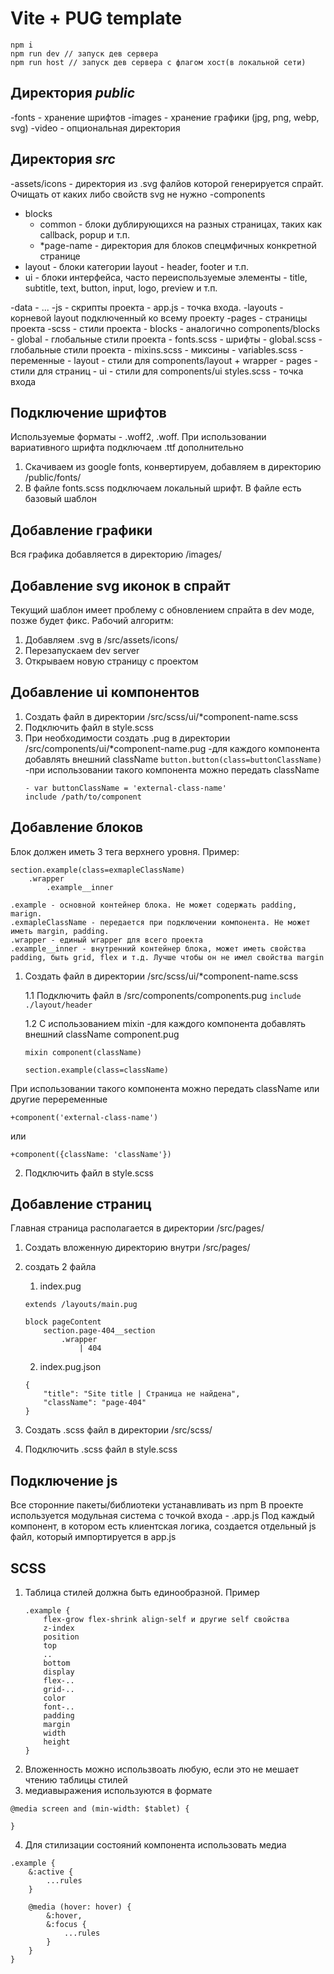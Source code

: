 # Vite + PUG template

```
npm i
npm run dev // запуск дев сервера
npm run host // запуск дев сервера с флагом хост(в локальной сети)
```

## Директория _public_

-fonts - хранение шрифтов
-images - хранение графики (jpg, png, webp, svg)
-video - опциональная директория

## Директория _src_

-assets/icons - директория из .svg фалйов которой генерируется спрайт. Очищать от каких либо свойств svg не нужно
-components

- blocks
  - common - блоки дублирующихся на разных страницах, таких как callback, popup и т.п.
  - \*page-name - директория для блоков спецмфичных конкретной странице
- layout - блоки категории layout - header, footer и т.п.
- ui - блоки интерфейса, часто переиспользуемые элементы - title, subtitle, text, button, input, logo, preview и т.п.

-data - ...
-js - скрипты проекта - app.js - точка входа.
-layouts - корневой layout подключенный ко всему проекту
-pages - страницы проекта
-scss - стили проекта - blocks - аналогично components/blocks - global - глобальные стили проекта - fonts.scss - шрифты - global.scss - глобальные стили проекта - mixins.scss - миксины - variables.scss - переменные - layout - стили для components/layout + wrapper - pages - стили для страниц - ui - стили для components/ui
styles.scss - точка входа

## Подключение шрифтов

Используемые форматы - .woff2, .woff. При использовании вариативного шрифта подключаем .ttf дополнительно

1. Скачиваем из google fonts, конвертируем, добавляем в директорию /public/fonts/
2. В файле fonts.scss подключаем локальный шрифт. В файле есть базовый шаблон

## Добавление графики

Вся графика добавляется в директорию /images/

## Добавление svg иконок в спрайт

Текущий шаблон имеет проблему с обновлением спрайта в dev моде, позже будет фикс.
Рабочий алгоритм:

1. Добавляем .svg в /src/assets/icons/
2. Перезапускаем dev server
3. Открываем новую страницу с проектом

## Добавление ui компонентов

1. Создать файл в директории /src/scss/ui/\*component-name.scss
2. Подключить файл в style.scss
3. При необходимости создать .pug в директории /src/components/ui/\*component-name.pug
   -для каждого компонента добавлять внешний className
   `button.button(class=buttonClassName)`
   -при использовании такого компонента можно передать className
   ```
   - var buttonClassName = 'external-class-name'
   include /path/to/component
   ```

## Добавление блоков

Блок должен иметь 3 тега верхнего уровня. Пример:

```
section.example(class=exmapleClassName)
    .wrapper
        .example__inner

.example - основной контейнер блока. Не может содержать padding, marign.
.exmapleClassName - передается при подключении компонента. Не может иметь margin, padding.
.wrapper - единый wrapper для всего проекта
.example__inner - внутренний контейнер блока, может иметь свойства padding, быть grid, flex и т.д. Лучше чтобы он не имел свойства margin
```

1. Создать файл в директории /src/scss/ui/\*component-name.scss
  
    1.1
    Подключить файл в /src/components/components.pug
    `include ./layout/header`

    1.2 С использованием mixin
    -для каждого компонента добавлять внешний className
    component.pug

    ```
    mixin component(className)
   
    section.example(class=className)
    ```

При использовании такого компонента можно передать className или другие переременные
 ```
 +component('external-class-name')
 ```
или
 ```
 +component({className: 'className'})
 ```
2. Подключить файл в style.scss

## Добавление страниц

Главная страница располагается в директории /src/pages/

1. Создать вложенную директорию внутри /src/pages/
2. создать 2 файла

   1. index.pug

   ```
   extends /layouts/main.pug

   block pageContent
       section.page-404__section
           .wrapper
               | 404
   ```

   2. index.pug.json

   ```
   {
       "title": "Site title | Страница не найдена",
       "className": "page-404"
   }
   ```

3. Создать .scss файл в директории /src/scss/
4. Подключить .scss файл в style.scss

## Подключение js

Все сторонние пакеты/библиотеки устанавливать из npm
В проекте используется модульная система с точкой входа - .app.js
Под каждый компонент, в котором есть клиентская логика, создается отдельный js файл, который импортируется в app.js

## SCSS

1. Таблица стилей должна быть единообразной. Пример
   ```
   .example {
       flex-grow flex-shrink align-self и другие self свойства
       z-index
       position
       top
       ..
       bottom
       display
       flex-..
       grid-..
       color
       font-..
       padding
       margin
       width
       height
   }
   ```
2. Вложенность можно использвоать любую, если это не мешает чтению таблицы стилей
3. медиавыражения используются в формате

```
@media screen and (min-width: $tablet) {

}
```

4. Для стилизации состояний компонента использовать медиа

```
.example {
    &:active {
        ...rules
    }

    @media (hover: hover) {
        &:hover,
        &:focus {
            ...rules
        }
    }
}

```
